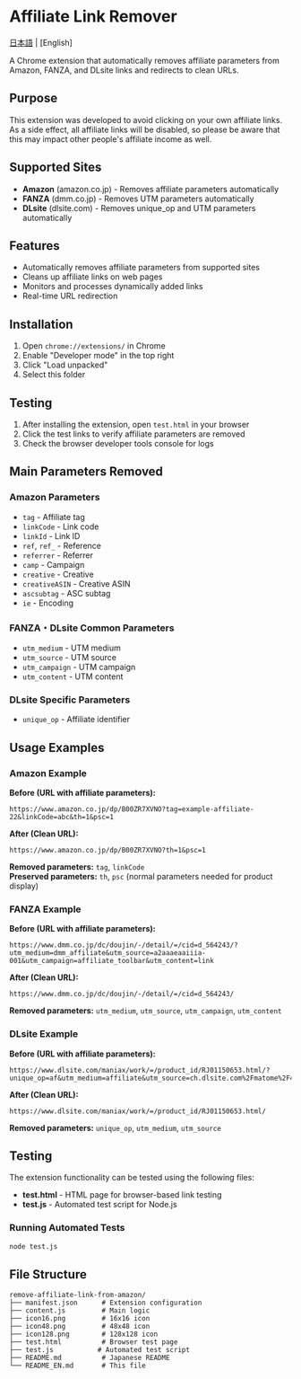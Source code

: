 # Affiliate Link Remover

[日本語](./README.md) | [English]

A Chrome extension that automatically removes affiliate parameters from Amazon, FANZA, and DLsite links and redirects to clean URLs.

## Purpose

This extension was developed to avoid clicking on your own affiliate links. As a side effect, all affiliate links will be disabled, so please be aware that this may impact other people's affiliate income as well.

## Supported Sites

- **Amazon** (amazon.co.jp) - Removes affiliate parameters automatically
- **FANZA** (dmm.co.jp) - Removes UTM parameters automatically  
- **DLsite** (dlsite.com) - Removes unique_op and UTM parameters automatically

## Features

- Automatically removes affiliate parameters from supported sites
- Cleans up affiliate links on web pages
- Monitors and processes dynamically added links
- Real-time URL redirection

## Installation

1. Open `chrome://extensions/` in Chrome
2. Enable "Developer mode" in the top right
3. Click "Load unpacked" 
4. Select this folder

## Testing

1. After installing the extension, open `test.html` in your browser
2. Click the test links to verify affiliate parameters are removed
3. Check the browser developer tools console for logs

## Main Parameters Removed

### Amazon Parameters
- `tag` - Affiliate tag
- `linkCode` - Link code
- `linkId` - Link ID
- `ref`, `ref_` - Reference
- `referrer` - Referrer
- `camp` - Campaign
- `creative` - Creative
- `creativeASIN` - Creative ASIN
- `ascsubtag` - ASC subtag
- `ie` - Encoding

### FANZA・DLsite Common Parameters
- `utm_medium` - UTM medium
- `utm_source` - UTM source
- `utm_campaign` - UTM campaign
- `utm_content` - UTM content

### DLsite Specific Parameters
- `unique_op` - Affiliate identifier

## Usage Examples

### Amazon Example

**Before (URL with affiliate parameters):**
```
https://www.amazon.co.jp/dp/B00ZR7XVNO?tag=example-affiliate-22&linkCode=abc&th=1&psc=1
```

**After (Clean URL):**
```
https://www.amazon.co.jp/dp/B00ZR7XVNO?th=1&psc=1
```

**Removed parameters:** `tag`, `linkCode`  
**Preserved parameters:** `th`, `psc` (normal parameters needed for product display)

### FANZA Example

**Before (URL with affiliate parameters):**
```
https://www.dmm.co.jp/dc/doujin/-/detail/=/cid=d_564243/?utm_medium=dmm_affiliate&utm_source=a2aaaeaaiiia-001&utm_campaign=affiliate_toolbar&utm_content=link
```

**After (Clean URL):**
```
https://www.dmm.co.jp/dc/doujin/-/detail/=/cid=d_564243/
```

**Removed parameters:** `utm_medium`, `utm_source`, `utm_campaign`, `utm_content`

### DLsite Example

**Before (URL with affiliate parameters):**
```
https://www.dlsite.com/maniax/work/=/product_id/RJ01150653.html/?unique_op=af&utm_medium=affiliate&utm_source=ch.dlsite.com%2Fmatome%2F456407
```

**After (Clean URL):**
```
https://www.dlsite.com/maniax/work/=/product_id/RJ01150653.html/
```

**Removed parameters:** `unique_op`, `utm_medium`, `utm_source`

## Testing

The extension functionality can be tested using the following files:

- **test.html** - HTML page for browser-based link testing
- **test.js** - Automated test script for Node.js

### Running Automated Tests
```bash
node test.js
```

## File Structure

```
remove-affiliate-link-from-amazon/
├── manifest.json      # Extension configuration
├── content.js         # Main logic
├── icon16.png         # 16x16 icon
├── icon48.png         # 48x48 icon
├── icon128.png        # 128x128 icon
├── test.html          # Browser test page
├── test.js           # Automated test script
├── README.md          # Japanese README
└── README_EN.md       # This file
```